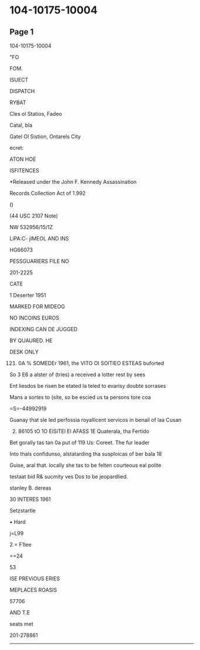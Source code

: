 # 104-10175-10004

## Page 1

104-10175-10004

"FO

FOM.

ISUECT

DISPATCH

RYBAT

Cles ol Statios, Fadeo

Catal, bla

Gatel Ol Sistion, Ontarels City

ecret:

ATON HOE

ISFITENCES

*Released under the John F. Kennedy Assassination

Records Collection Act of 1.992

()

(44 USC 2107 Note)

NW 532956/15/1Z

LiPA:C- jIMEOL AND INS

HG66073

PESSGUARIERS FILE NO

201-2225

CATE

1 Deserter 1951

MARKED FOR MIDEOG

NO INCOINS EUROS

INDEXING CAN DE JUGGED

BY QUAURED. HE

DESK ONLY

121. 0A % SOMEDEr 1961, the VITO OI SOlTIEO ESTEAS buforted

So 3 E6 a alster of (tries) a received a lotter rest by sees

Ent liesdos be risen be etated la teled to evarisy doubte sorrases

Mans a sortes to (site, so be escied us ta persons tore coa

=S=-44992919

Guanay that sle led perfossia royallicent servicos in benail of laa Cusan

2. 86105 tO 1O EISiTEl El AFASS 1E Quaterala, tha Fertido

Bet gorally tas tan 0a put of 119 Us: Coreet. The fur leader

Into thals confidunso, alstatarding tha susploicas of ber bala 18

Guise, aral that. locally she tas to be felten courteous eal polite

testaat bid R& sucmity ves Dos to be jeopardlied.

stanley B. dereas

30 INTERES 1961

Setzstartle

• Hard

j=L99

2 = F1lee

==24

53

ISE PREViOUS ERIES

MEPLACES ROASIS

57706

AND T.E

seats met

201-278861

---


